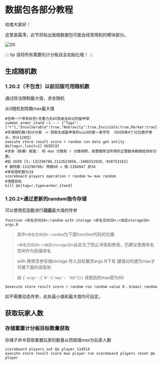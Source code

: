 # 数据包各部分教程

哈喽大家好！

这里是霜澪，此节将贴出我做数据包可能会经常用到的模块部分。

![00](/img/02.gif)

::: tip
请将所有需要的计分板自主初始化哦！
:::

## 生成随机数

### 1.20.2（不包含）以前旧版可用随机数

通过除法限制最大值，求余随机

从0随机到除数max最大值

```mcfunction
#召唤一个带有标签r无重力无AI隐身且标记的盔甲架
summon armor_stand ~1 ~ ~ {"Tags":["r"],"Invulnerable":true,"NoGravity":true,Invisible:true,Marker:true}
#存储随机数r到计分板 -> 获取生成盔甲架的uuid的第一串字符 （UUID用4个32位数字表示，共计128位）
execute store result score r random run data get entity @e[tag=r,limit=1] UUID[0]
#求余（取模）赋值： 将 max 分数和 r 分数相除，取整数除法所得的正整数余数赋给目标分数。
#如 UUID [I;-132296786,2112623056,-1486552928,-920753162] 
# 被除数-132296786/ 除数60 = 商-2204947 余34
#本轮随机数为34
scoreboard players operation r random %= max random
#清理目标
kill @e[tag=r,type=armor_stand]

```

### 1.20.2+通过更新的random指令存储

可以使用宏函数进行**动态**最大值的传参

`function <命名空间ID>:random with storage <命名空间ID>:<自定storageID> args.N`

> 其中`<命名空间ID>:random`为下面function代码的位置
>
> `<命名空间ID>:<自定storageID>`此处为了防止冲突和修改，仍建议使用命名空间作为前缀命名
>
> with 携带含参存储storage 传入目标要求args.N下有 键值对的键为max才可被下面的读取到
>
> 如 `{'args':{'N':{'max': "60"}}}` 读取到的max即为60

```mcfunction
$execute store result score r random run random value 0..$(max) random
```

如不需要动态传参，此处最小值和最大值均可自定。

## 获取玩家人数

### 存储重置计分板目标数量获取

存储子命令获取重置玩家的数量从而赋值max为玩家人数

```mcfunction
scoreboard players set @a player 114514
execute store result score max player run scoreboard players reset @a player
```
